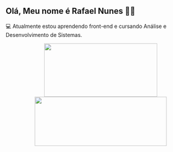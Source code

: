 ## Olá, Meu nome é Rafael Nunes 🐱‍💻


💻 Atualmente estou aprendendo front-end e cursando Análise e Desenvolvimento de Sistemas.

<div align="center">
  <a href="https://github.com/RafelNunes">
  <img height="141em" width="300em" src="https://github-readme-stats.vercel.app/api?username=rafelnunes&show_icons=true&theme=dark&include_all_commits=true&count_private=true"/>
  <img height="130em" width="350em" src="https://github-readme-stats.vercel.app/api/top-langs/?username=rafelnunes&layout=compact&langs_count=7&theme=dark"/>
</div>
